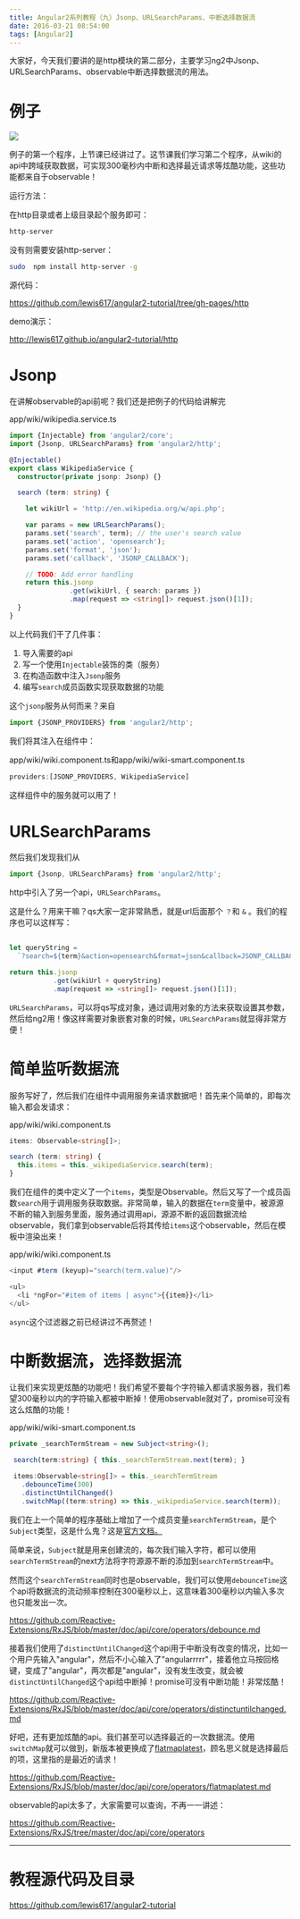 ```yaml
---
title: Angular2系列教程（九）Jsonp、URLSearchParams、中断选择数据流
date: 2016-03-21 08:54:00
tags: [Angular2]
---
```


大家好，今天我们要讲的是http模块的第二部分，主要学习ng2中Jsonp、URLSearchParams、observable中断选择数据流的用法。

<!--more-->

# 例子

![](https://ws1.sinaimg.cn/large/83900b4egw1f9xkroozusj20hl0mwgo5.jpg)

例子的第一个程序，上节课已经讲过了。这节课我们学习第二个程序，从wiki的api中跨域获取数据，可实现300毫秒内中断和选择最近请求等炫酷功能，这些功能都来自于observable！

运行方法：

在http目录或者上级目录起个服务即可：

```sh
http-server
```

没有则需要安装http-server：

```sh
sudo  npm install http-server -g
```

源代码：

https://github.com/lewis617/angular2-tutorial/tree/gh-pages/http

demo演示：

http://lewis617.github.io/angular2-tutorial/http

# Jsonp

在讲解observable的api前呢？我们还是把例子的代码给讲解完

app/wiki/wikipedia.service.ts

```ts
import {Injectable} from 'angular2/core';
import {Jsonp, URLSearchParams} from 'angular2/http';

@Injectable()
export class WikipediaService {
  constructor(private jsonp: Jsonp) {}

  search (term: string) {

    let wikiUrl = 'http://en.wikipedia.org/w/api.php';

    var params = new URLSearchParams();
    params.set('search', term); // the user's search value
    params.set('action', 'opensearch');
    params.set('format', 'json');
    params.set('callback', 'JSONP_CALLBACK');

    // TODO: Add error handling
    return this.jsonp
               .get(wikiUrl, { search: params })
               .map(request => <string[]> request.json()[1]);
  }
}
```

以上代码我们干了几件事：

  1. 导入需要的api
  2. 写一个使用`Injectable`装饰的类（服务）
  3. 在构造函数中注入`Jsonp`服务
  4. 编写`search`成员函数实现获取数据的功能

这个`jsonp`服务从何而来？来自

```ts
import {JSONP_PROVIDERS} from 'angular2/http';
```
我们将其注入在组件中：

app/wiki/wiki.component.ts和app/wiki/wiki-smart.component.ts

```ts
providers:[JSONP_PROVIDERS, WikipediaService]
```

这样组件中的服务就可以用了！

# URLSearchParams

然后我们发现我们从

```ts
import {Jsonp, URLSearchParams} from 'angular2/http';
```

http中引入了另一个api，`URLSearchParams`。

这是什么？用来干嘛？qs大家一定非常熟悉，就是url后面那个 `？`和 `&` 。我们的程序也可以这样写：

```ts
    
let queryString =
  `?search=${term}&action=opensearch&format=json&callback=JSONP_CALLBACK`

return this.jsonp
           .get(wikiUrl + queryString)
           .map(request => <string[]> request.json()[1]);
```

`URLSearchParams`，可以将qs写成对象，通过调用对象的方法来获取设置其参数，然后给ng2用！像这样需要对象嵌套对象的时候，`URLSearchParams`就显得非常方便！

# 简单监听数据流

服务写好了，然后我们在组件中调用服务来请求数据吧！首先来个简单的，即每次输入都会发请求：

app/wiki/wiki.component.ts

```ts
items: Observable<string[]>;

search (term: string) {
  this.items = this._wikipediaService.search(term);
}

```

我们在组件的类中定义了一个`items`，类型是Observable。然后又写了一个成员函数`search`用于调用服务获取数据。非常简单，输入的数据在`term`变量中，被源源不断的输入到服务里面，服务通过调用api，源源不断的返回数据流给observable，我们拿到observable后将其传给`items`这个observable，然后在模板中渲染出来！

app/wiki/wiki.component.ts

```ts
<input #term (keyup)="search(term.value)"/>

<ul>
  <li *ngFor="#item of items | async">{{item}}</li>
</ul>
```

`async`这个过滤器之前已经讲过不再赘述！

# 中断数据流，选择数据流

让我们来实现更炫酷的功能吧！我们希望不要每个字符输入都请求服务器，我们希望300毫秒以内的字符输入都被中断掉！使用observable就对了，promise可没有这么炫酷的功能！

app/wiki/wiki-smart.component.ts

```ts    
private _searchTermStream = new Subject<string>();

 search(term:string) { this._searchTermStream.next(term); }

 items:Observable<string[]> = this._searchTermStream
   .debounceTime(300)
   .distinctUntilChanged()
   .switchMap((term:string) => this._wikipediaService.search(term));
```

我们在上一个简单的程序基础上增加了一个成员变量`searchTermStream`，是个`Subject`类型，这是什么鬼？这是[官方文档。](https://github.com/Reactive-Extensions/RxJS/blob/master/doc/gettingstarted/subjects.md)

简单来说，`Subject`就是用来创建流的，每次我们输入字符，都可以使用`searchTermStream`的next方法将字符源源不断的添加到`searchTermStream`中。

然而这个`searchTermStream`同时也是observable，我们可以使用`debounceTime`这个api将数据流的流动频率控制在300毫秒以上，这意味着300毫秒以内输入多次也只能发出一次。

<https://github.com/Reactive-Extensions/RxJS/blob/master/doc/api/core/operators/debounce.md>

接着我们使用了`distinctUntilChanged`这个api用于中断没有改变的情况，比如一个用户先输入"angular"，然后不小心输入了"angularrrrr"，接着他立马按回格键，变成了"angular"，两次都是"angular"，没有发生改变，就会被`distinctUntilChanged`这个api给中断掉！promise可没有中断功能！非常炫酷！

https://github.com/Reactive-Extensions/RxJS/blob/master/doc/api/core/operators/distinctuntilchanged.md

好吧，还有更加炫酷的api。我们甚至可以选择最近的一次数据流。使用`switchMap`就可以做到，新版本被更换成了[flatmaplatest](https://github.com/Reactive-Extensions/RxJS/blob/master/doc/api/core/operators/flatmaplatest.md)，顾名思义就是选择最后的项，这里指的是最近的请求！

https://github.com/Reactive-Extensions/RxJS/blob/master/doc/api/core/operators/flatmaplatest.md

observable的api太多了，大家需要可以查询，不再一一讲述：

https://github.com/Reactive-Extensions/RxJS/tree/master/doc/api/core/operators

* * *

# 教程源代码及目录

<https://github.com/lewis617/angular2-tutorial>


